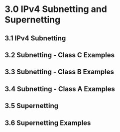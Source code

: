 # 3.0 IPv4 Subnetting and Supernetting
## 3.1 IPv4 Subnetting
## 3.2 Subnetting - Class C Examples
## 3.3 Subnetting - Class B Examples
## 3.4 Subnetting - Class A Examples
## 3.5 Supernetting
## 3.6 Supernetting Examples
